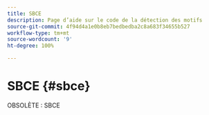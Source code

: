 ```yaml
---
title: SBCE
description: Page d’aide sur le code de la détection des motifs
source-git-commit: 4f94d4a1e0b8eb7bedbedba2c8a683f34655b527
workflow-type: tm+mt
source-wordcount: '9'
ht-degree: 100%

---
```



# SBCE {#sbce}

OBSOLÈTE : SBCE
